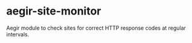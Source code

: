 aegir-site-monitor
==================

Aegir module to check sites for correct HTTP response codes at regular intervals.
